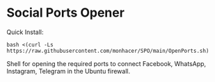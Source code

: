 # Social Ports Opener
Quick Install:
```
bash <(curl -Ls https://raw.githubusercontent.com/monhacer/SPO/main/OpenPorts.sh)
```


Shell for opening the required ports to connect Facebook, WhatsApp, Instagram, Telegram in the Ubuntu firewall.
